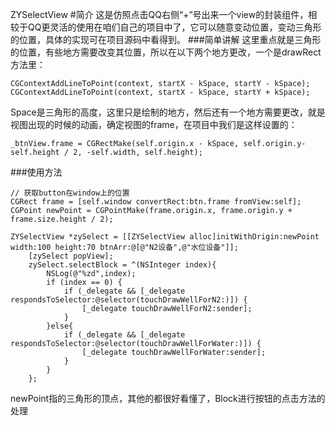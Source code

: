 ZYSelectView#简介这是仿照点击QQ右侧“+”号出来一个view的封装组件，相较于QQ更灵活的使用在咱们自己的项目中了，它可以随意变动位置，变动三角形的位置，具体的实现可在项目源码中看得到。###简单讲解这里重点就是三角形的位置，有些地方需要改变其位置，所以在以下两个地方更改，一个是drawRect方法里：```CGContextAddLineToPoint(context, startX - kSpace, startY - kSpace);CGContextAddLineToPoint(context, startX - kSpace, startY + kSpace);```Space是三角形的高度，这里只是绘制的地方，然后还有一个地方需要更改，就是视图出现的时候的动画，确定视图的frame，在项目中我们是这样设置的：```_btnView.frame = CGRectMake(self.origin.x - kSpace, self.origin.y-self.height / 2, -self.width, self.height);```###使用方法```// 获取button在window上的位置CGRect frame = [self.window convertRect:btn.frame fromView:self];CGPoint newPoint = CGPointMake(frame.origin.x, frame.origin.y + frame.size.height / 2);ZYSelectView *zySelect = [[ZYSelectView alloc]initWithOrigin:newPoint width:100 height:70 btnArr:@[@"N2设备",@"水位设备"]];    [zySelect popView];    zySelect.selectBlock = ^(NSInteger index){        NSLog(@"%zd",index);        if (index == 0) {            if (_delegate && [_delegate respondsToSelector:@selector(touchDrawWellForN2:)]) {                [_delegate touchDrawWellForN2:sender];            }        }else{            if (_delegate && [_delegate respondsToSelector:@selector(touchDrawWellForWater:)]) {                [_delegate touchDrawWellForWater:sender];            }        }    };```newPoint指的三角形的顶点，其他的都很好看懂了，Block进行按钮的点击方法的处理
